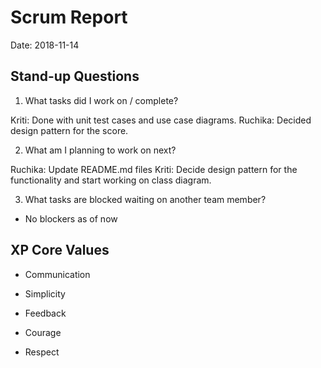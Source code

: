 # Scrum Report

Date: 2018-11-14

## Stand-up Questions

1. What tasks did I work on / complete?


Kriti: Done with unit test cases and use case diagrams.
Ruchika: Decided design pattern for the score.

2. What am I planning to work on next?

Ruchika: Update README.md files
Kriti: Decide design pattern for the functionality and start working on class diagram.


3. What tasks are blocked waiting on another team member?

* No blockers as of now

## XP Core Values

- Communication


- Simplicity


- Feedback


- Courage


- Respect

